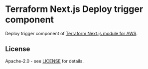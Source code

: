 # Terraform Next.js Deploy trigger component

Deploy trigger component of [Terraform Next.js module for AWS](https://github.com/animber-coder/terraform-aws-next-js).

## License

Apache-2.0 - see [LICENSE](./LICENSE) for details.
